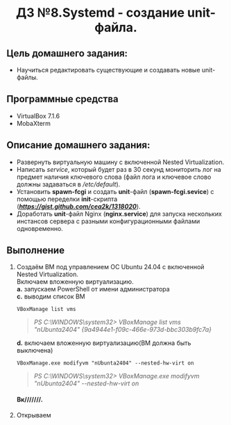 <h1 align="center">ДЗ №8.Systemd - создание unit-файла.</h1>

## Цель домашнего задания:
+ Научиться редактировать существующие и создавать новые unit-файлы.
## Программные средства
+ VirtualBox 7.1.6
+ MobaXterm
## Описание домашнего задания:
   + Развернуть виртуальную машину с включенной Nested Virtualization.
   + Написать *service*, который будет раз в 30 секунд мониторить лог на предмет наличия ключевого слова (файл лога и ключевое слово должны задаваться в */etc/default*).
   + Установить **spawn-fcgi** и создать **unit**-файл (**spawn-fcgi.sevice**) с помощью переделки **init**-скрипта (***https://gist.github.com/cea2k/1318020***).
   + Доработать **unit**-файл Nginx (**nginx.service**) для запуска нескольких инстансов сервера с разными конфигурационными файлами одновременно.

## Выполнение
1. Создаём ВМ под управлением ОС Ubuntu 24.04 с включенной Nested Virtualization.   
   Включаем вложенную виртуализацию.   
   **a.** запускаем PowerShell от имени администратора       
   **с.** выводим список ВМ      
      ```
      VBoxManage list vms
      ```
      >*PS C:\WINDOWS\system32> VBoxManage list vms   
"nUbunta2404" {9a4944e1-f09c-466e-973d-bbc303b9fc7a}*   
      
   **d.** включаем вложенную виртуализацию(ВМ должна быть выключена)    
      ```
      VBoxManage.exe modifyvm "nUbunta2404" --nested-hw-virt on
      ```
      >*PS C:\WINDOWS\system32> VBoxManage.exe modifyvm "nUbunta2404" --nested-hw-virt on*
   #### Вк///////.   
3. Открываем     

